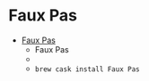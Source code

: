 # Faux Pas
- [Faux Pas](http://fauxpasapp.com/)
  -  Faux Pas
  - 
  - `brew cask install Faux Pas`
